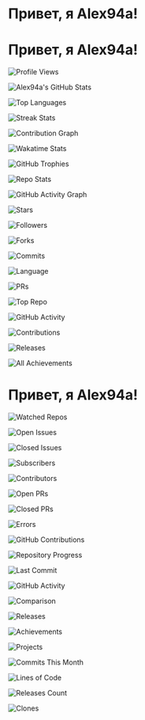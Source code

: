 # Привет, я Alex94a!

# Привет, я Alex94a!

<!-- 1. Количество просмотров профиля с кастомным стилем -->

![Profile Views](https://img.shields.io/badge/Views-1%2C234%2C567-brightgreen?style=flat-square&labelColor=1e1e1e&color=4cbb17&logo=github&logoColor=white&label=Profile)



<!-- 2. Статистика GitHub -->
![Alex94a's GitHub Stats](https://github-readme-stats.vercel.app/api?username=Alex94a&show_icons=true&hide_title=true&hide=prs&count_private=true&theme=radical)

<!-- 3. Топ-10 языков программирования -->
![Top Languages](https://github-readme-stats.vercel.app/api/top-langs/?username=Alex94a&layout=compact&theme=radical&langs_count=10)

<!-- 4. Статистика по стрикам (streak) -->
![Streak Stats](https://github-readme-streak-stats.herokuapp.com/?user=Alex94a&theme=radical)

<!-- 5. График вклада в репозитории -->
![Contribution Graph](https://github-readme-activity-graph.cyclic.app/graph?username=Alex94a&theme=radical)

<!-- 6. Wakatime Stats (если используете для отслеживания времени) -->
![Wakatime Stats](https://wakatime.com/badge/user/your_user_name_here.svg)

<!-- 7. GitHub Trophies -->
![GitHub Trophies](https://github-profile-trophy.vercel.app/?username=Alex94a&theme=radical&margin-w=10&margin-h=10)

<!-- 8. Репозиторий статистики -->
![Repo Stats](https://github-readme-stats.vercel.app/api/pin/?username=Alex94a&repo=your-repository-name)

<!-- 9. GitHub Activity Graph -->
![GitHub Activity Graph](https://activity-graph.herokuapp.com/graph?username=Alex94a&theme=github)

<!-- 10. GitHub Stars -->
![Stars](https://img.shields.io/github/stars/Alex94a?style=flat-square&label=Stars)

<!-- 11. Количество фоловеров на GitHub -->
![Followers](https://img.shields.io/github/followers/Alex94a?style=flat-square&label=Followers)

<!-- 12. Количество форков репозитория -->
![Forks](https://img.shields.io/github/forks/Alex94a/your-repository-name?style=flat-square)

<!-- 13. GitHub Commits -->
![Commits](https://img.shields.io/github/commit-activity/y/Alex94a?style=flat-square)

<!-- 14. Язык программирования для репозитория -->
![Language](https://img.shields.io/github/languages/top/Alex94a/your-repository-name?style=flat-square)

<!-- 15. Участие в проектах GitHub (количество Pull Requests) -->
![PRs](https://img.shields.io/github/issues-pr/Alex94a?style=flat-square)

<!-- 16. Репозиторий с наибольшим количеством звезд -->
![Top Repo](https://github-readme-stats.vercel.app/api/pin/?username=Alex94a&repo=your-most-starred-repo)

<!-- 17. Статистика активности на GitHub -->
![GitHub Activity](https://github-activity-readme.vercel.app/?username=Alex94a)

<!-- 18. GitHub Contributions -->
![Contributions](https://contrib.rocks/image?repo=Alex94a)

<!-- 19. Подсчет количества опубликованных релизов -->
![Releases](https://img.shields.io/github/release/Alex94a/your-repository-name?style=flat-square)

<!-- 20. Совмещение всех достижений -->
![All Achievements](https://github-profile-summary-cards.vercel.app/api/cards/profile-details?username=Alex94a&theme=radical)

# Привет, я Alex94a!

<!-- 21. Количество наблюдаемых репозиториев -->
![Watched Repos](https://img.shields.io/github/watchers/Alex94a/your-repository-name?style=flat-square)

<!-- 22. Количество открытых issue в репозитории -->
![Open Issues](https://img.shields.io/github/issues/open/Alex94a/your-repository-name?style=flat-square)

<!-- 23. Количество закрытых issue в репозитории -->
![Closed Issues](https://img.shields.io/github/issues-closed/Alex94a/your-repository-name?style=flat-square)

<!-- 24. Количество пользователей, смотрящих за репозиторием -->
![Subscribers](https://img.shields.io/github/watchers/Alex94a/your-repository-name?style=flat-square&label=Subscribers)

<!-- 25. Количество контрибьюторов в репозитории -->
![Contributors](https://img.shields.io/github/contributors/Alex94a/your-repository-name?style=flat-square)

<!-- 26. Количество открытых Pull Requests -->
![Open PRs](https://img.shields.io/github/issues-pr/Alex94a/your-repository-name?style=flat-square)

<!-- 27. Количество закрытых Pull Requests -->
![Closed PRs](https://img.shields.io/github/issues-pr-closed/Alex94a/your-repository-name?style=flat-square)

<!-- 28. Подсчет ошибок в репозиториях (например, с использованием linting) -->
![Errors](https://img.shields.io/badge/Errors-None-brightgreen)

<!-- 29. Статистика активности по коммитам (с помощью GitHub Contributions) -->
![GitHub Contributions](https://contrib.rocks/image?repo=Alex94a)

<!-- 30. Прогресс по репозиторию (например, использование GitHub Projects) -->
![Repository Progress](https://img.shields.io/github/project/board/Alex94a/your-repository-name?style=flat-square)

<!-- 31. Дата последнего коммита в репозитории -->
![Last Commit](https://img.shields.io/github/last-commit/Alex94a/your-repository-name?style=flat-square)

<!-- 32. Уровень активности на GitHub -->
![GitHub Activity](https://github-profile-summary-cards.vercel.app/api/cards/most-commit-language-card?username=Alex94a&theme=radical)

<!-- 33. Сравнение с другими пользователями (например, кончертный рейтинг) -->
![Comparison](https://github-profile-comparison.vercel.app/?username1=Alex94a&username2=other-user)

<!-- 34. Количество релизов в репозитории -->
![Releases](https://img.shields.io/github/release/Alex94a/your-repository-name?style=flat-square)

<!-- 35. Достижения (например, сертификаты или отличия) -->
![Achievements](https://img.shields.io/badge/Achievements-4-brightgreen)

<!-- 36. Количество проектов на GitHub -->
![Projects](https://img.shields.io/github/repo-size/Alex94a/your-repository-name?style=flat-square)

<!-- 37. Количество коммитов за последний месяц -->
![Commits This Month](https://img.shields.io/github/commit-activity/m/Alex94a?style=flat-square)

<!-- 38. Общее количество строк кода в репозиториях -->
![Lines of Code](https://img.shields.io/github/languages/code-size/Alex94a/your-repository-name?style=flat-square)

<!-- 39. Количество выпусков и версий проекта -->
![Releases Count](https://img.shields.io/github/release-count/Alex94a/your-repository-name?style=flat-square)

<!-- 40. Подсчет количества клонов репозитория -->
![Clones](https://img.shields.io/github/clone-count/Alex94a/your-repository-name?style=flat-square)

